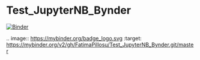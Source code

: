 # Test_JupyterNB_Bynder

[![Binder](https://mybinder.org/badge_logo.svg)](https://mybinder.org/v2/gh/FatimaPillosu/Test_JupyterNB_Bynder.git/master)

.. image:: https://mybinder.org/badge_logo.svg
 :target: https://mybinder.org/v2/gh/FatimaPillosu/Test_JupyterNB_Bynder.git/master
